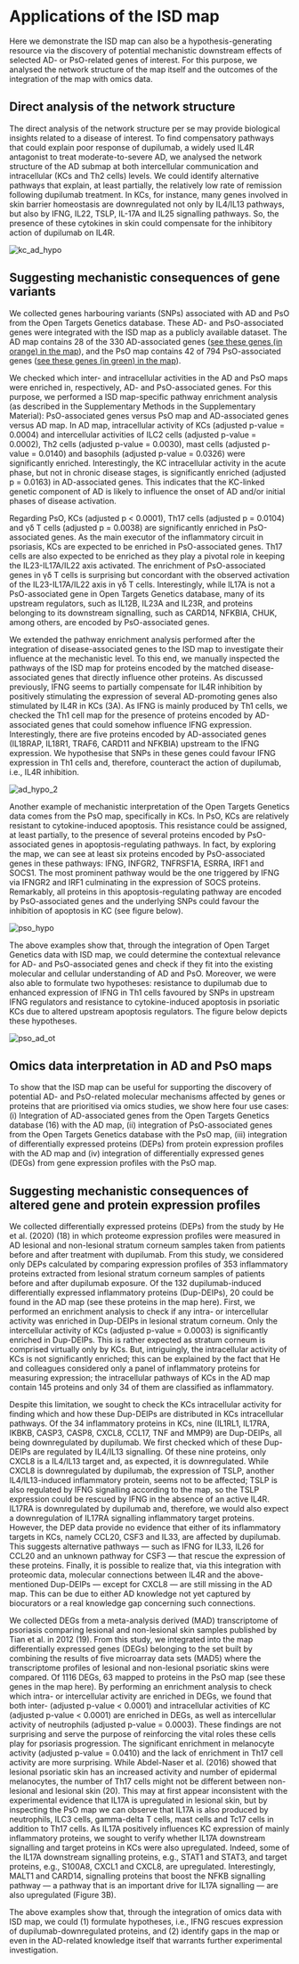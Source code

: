 # Applications of the ISD map

Here we demonstrate the ISD map can also be a hypothesis-generating resource via the discovery of potential mechanistic downstream effects of selected AD- or PsO-related genes of interest. For this purpose, we analysed the network structure of the map itself and the outcomes of the integration of the map with omics data.

## Direct analysis of the network structure
The direct analysis of the network structure per se may provide biological insights related to a disease of interest. To find compensatory pathways that could explain poor response of dupilumab, a widely used IL4R antagonist to treat moderate-to-severe AD, we analysed the network structure of the AD submap at both intercellular communication and intracellular (KCs and Th2 cells) levels.
We could identify alternative pathways that explain, at least partially, the relatively low rate of remission following dupilumab treatment. In KCs, for instance, many genes involved in skin barrier homeostasis are downregulated not only by IL4/IL13 pathways, but also by IFNG, IL22, TSLP, IL-17A and IL25 signalling pathways. So, the presence of these cytokines in skin could compensate for the inhibitory action of dupilumab on IL4R.

![kc_ad_hypo](https://github.com/user-attachments/assets/e3199474-0c0b-4fbd-986c-4d57d517c3f0)


<h2 id="details"></h2>

## Suggesting mechanistic consequences of gene variants
We collected genes harbouring variants (SNPs) associated with AD and PsO from the Open Targets Genetics database. These AD- and PsO-associated genes were integrated with the ISD map as a publicly available dataset. The AD map contains 28 of the 330 AD-associated genes ([see these genes (in orange) in the map](https://imi-biomap.elixir-luxembourg.org/minerva/index.html?id=ADmaps_10-02-25&perfectMatch=false&modelId=384&backgroundId=610&x=2820&y=1623&z=5&overlaysId=1367)), and the PsO map contains 42 of 794 PsO-associated genes ([see these genes (in green) in the map](https://imi-biomap.elixir-luxembourg.org/minerva/index.html?id=PsO_map&perfectMatch=false&modelId=389&backgroundId=612&x=6509&y=1929&z=5.242334845066072&overlaysId=1369)). 

We checked which inter- and intracellular activities in the AD and PsO maps were enriched in, respectively, AD- and PsO-associated genes. For this purpose, we performed a ISD map-specific pathway enrichment analysis (as described in the Supplementary Methods in the Supplementary Material): PsO-associated genes versus PsO map and AD-associated genes versus AD map. In AD map, intracellular activity of KCs (adjusted p-value = 0.0004) and intercellular activities of ILC2 cells (adjusted p-value = 0.0002), Th2 cells (adjusted p-value = 0.0030), mast cells (adjusted p-value = 0.0140) and basophils (adjusted p-value = 0.0326) were significantly enriched. Interestingly, the KC intracellular activity in the acute phase, but not in chronic disease stages, is significantly enriched (adjusted p = 0.0163) in AD-associated genes. This indicates that the KC-linked genetic component of AD is likely to influence the onset of AD and/or initial phases of disease activation. 

Regarding PsO, KCs (adjusted p < 0.0001), Th17 cells (adjusted p = 0.0104) and γδ T cells (adjusted p = 0.0038) are significantly enriched in PsO-associated genes. As the main executor of the inflammatory circuit in psoriasis, KCs are expected to be enriched in PsO-associated genes. Th17 cells are also expected to be enriched as they play a pivotal role in keeping the IL23-IL17A/IL22 axis activated. The enrichment of PsO-associated genes in γδ T cells is surprising but concordant with the observed activation of the IL23-IL17A/IL22 axis in γδ T cells. Interestingly, while IL17A is not a PsO-associated gene in Open Targets Genetics database, many of its upstream regulators, such as IL12B, IL23A and IL23R, and proteins belonging to its downstream signalling, such as CARD14, NFKBIA, CHUK, among others, are encoded by PsO-associated genes.

We extended the pathway enrichment analysis performed after the integration of disease-associated genes to the ISD map to investigate their influence at the mechanistic level. To this end, we manually inspected the pathways of the ISD map for proteins encoded by the matched disease-associated genes that directly influence other proteins. As discussed previously, IFNG seems to partially compensate for IL4R inhibition by positively stimulating the expression of several AD-promoting genes also stimulated by IL4R in KCs (3A). As IFNG is mainly produced by Th1 cells, we checked the Th1 cell map for the presence of proteins encoded by AD-associated genes that could somehow influence IFNG expression. Interestingly, there are five proteins encoded by AD-associated genes (IL18RAP, IL18R1, TRAF6, CARD11 and NFKBIA) upstream to the IFNG expression. We hypothesise that SNPs in these genes could favour IFNG expression in Th1 cells and, therefore, counteract the action of dupilumab, i.e., IL4R inhibition. 



![ad_hypo_2](https://github.com/user-attachments/assets/0a2b962c-ea8a-42b7-85d2-286386ffa8de)


Another example of mechanistic interpretation of the Open Targets Genetics data comes from the PsO map, specifically in KCs. In PsO, KCs are relatively resistant to cytokine-induced apoptosis. This resistance could be assigned, at least partially, to the presence of several proteins encoded by PsO-associated genes in apoptosis-regulating pathways. In fact, by exploring the map, we can see at least six proteins encoded by PsO-associated genes in these pathways: IFNG, INFGR2, TNFRSF1A, ESRRA, IRF1 and SOCS1. The most prominent pathway would be the one triggered by IFNG via IFNGR2 and IRF1 culminating in the expression of SOCS proteins. Remarkably, all proteins in this apoptosis-regulating pathway are encoded by PsO-associated genes and the underlying SNPs could favour the inhibition of apoptosis in KC (see figure below). 


![pso_hypo](https://github.com/user-attachments/assets/2af14268-39b2-4595-8d5c-5cb3496fcf5e)



The above examples show that, through the integration of Open Target Genetics data with ISD map, we could determine the contextual relevance for AD- and PsO-associated genes and check if they fit into the existing molecular and cellular understanding of AD and PsO. Moreover, we were also able to formulate two hypotheses: resistance to dupilumab due to enhanced expression of IFNG in Th1 cells favoured by SNPs in upstream IFNG regulators and resistance to cytokine-induced apoptosis in psoriatic KCs due to altered upstream apoptosis regulators. The figure below depicts these hypotheses.




![pso_ad_ot](https://github.com/user-attachments/assets/1dc9ebf3-dc5b-4d50-a371-c43096fbd8da)




## Omics data interpretation in AD and PsO maps
To show that the ISD map can be useful for supporting the discovery of potential AD- and PsO-related molecular mechanisms affected by genes or proteins that are prioritised via omics studies, we show here four use cases: (i) Integration of AD-associated genes from the Open Targets Genetics database (16) with the AD map, (ii) integration of PsO-associated genes from the Open Targets Genetics database with the PsO map, (iii) integration of differentially expressed proteins (DEPs) from protein expression profiles with the AD map and (iv) integration of differentially expressed genes (DEGs) from gene expression profiles with the PsO map.	



## Suggesting mechanistic consequences of altered gene and protein expression profiles
We collected differentially expressed proteins (DEPs) from the study by He et al. (2020) (18) in which proteome expression profiles were measured in AD lesional and non-lesional stratum corneum samples taken from patients before and after treatment with dupilumab. From this study, we considered only DEPs calculated by comparing expression profiles of 353 inflammatory proteins extracted from lesional stratum corneum samples of patients before and after dupilumab exposure. Of the 132 dupilumab-induced differentially expressed inflammatory proteins (Dup-DEIPs), 20 could be found in the AD map (see these proteins in the map here). First, we performed an enrichment analysis to check if any intra- or intercellular activity was enriched in Dup-DEIPs in lesional stratum corneum. Only the intercellular activity of KCs (adjusted p-value = 0.0003) is significantly enriched in Dup-DEIPs. This is rather expected as stratum corneum is comprised virtually only by KCs. But, intriguingly, the intracellular activity of KCs is not significantly enriched; this can be explained by the fact that He and colleagues considered only a panel of inflammatory proteins for measuring expression; the intracellular pathways of KCs in the AD map contain 145 proteins and only 34 of them are classified as inflammatory. 

Despite this limitation, we sought to check the KCs intracellular activity for finding which and how these Dup-DEIPs are distributed in KCs intracellular pathways. Of the 34 inflammatory proteins in KCs, nine (IL1RL1, IL17RA, IKBKB, CASP3, CASP8, CXCL8, CCL17, TNF and MMP9) are Dup-DEIPs, all being downregulated by dupilumab. We first checked which of these Dup-DEIPs are regulated by IL4/IL13 signalling. Of these nine proteins, only CXCL8 is a IL4/IL13 target and, as expected, it is downregulated. While CXCL8 is downregulated by dupilumab, the expression of TSLP, another IL4/IL13-induced inflammatory protein, seems not to be affected; TSLP is also regulated by IFNG signalling according to the map, so the TSLP expression could be rescued by IFNG in the absence of an active IL4R. IL17RA is downregulated by dupilumab and, therefore, we would also expect a downregulation of IL17RA signalling inflammatory target proteins. However, the DEP data provide no evidence that either of its inflammatory targets in KCs, namely CCL20, CSF3 and IL33, are affected by dupilumab. This suggests alternative pathways — such as IFNG for IL33, IL26 for CCL20 and an unknown pathway for CSF3 — that rescue the expression of these proteins. Finally, it is possible to realize that, via this integration with proteomic data, molecular connections between IL4R and the above-mentioned Dup-DEIPs — except for CXCL8 — are still missing in the AD map. This can be due to either AD knowledge not yet captured by biocurators or a real knowledge gap concerning such connections.

We collected DEGs from a meta-analysis derived (MAD) transcriptome of psoriasis comparing lesional and non-lesional skin samples published by Tian et al. in 2012 (19). From this study, we integrated into the map differentially expressed genes (DEGs) belonging to the set built by combining the results of five microarray data sets (MAD5) where the transcriptome profiles of lesional and non-lesional psoriatic skins were compared. Of 1116 DEGs, 63 mapped to proteins in the PsO map (see these genes in the map here). By performing an enrichment analysis to check which intra- or intercellular activity are enriched in DEGs, we found that both inter- (adjusted p-value < 0.0001) and intracellular activities of KC (adjusted p-value < 0.0001) are enriched in DEGs, as well as intercellular activity of neutrophils (adjusted p-value = 0.0003). These findings are not surprising and serve the purpose of reinforcing the vital roles these cells play for psoriasis progression. The significant enrichment in melanocyte activity (adjusted p-value = 0.0410) and the lack of enrichment in Th17 cell activity are more surprising. While Abdel-Naser et al. (2016) showed that lesional psoriatic skin has an increased activity and number of epidermal melanocytes, the number of Th17 cells might not be different between non-lesional and lesional skin (20). This may at first appear inconsistent with the experimental evidence that IL17A is upregulated in lesional skin, but by inspecting the PsO map we can observe that IL17A is also produced by neutrophils, ILC3 cells, gamma-delta T cells, mast cells and Tc17 cells in addition to Th17 cells. As IL17A positively influences KC expression of mainly inflammatory proteins, we sought to verify whether IL17A downstream signalling and target proteins in KCs were also upregulated. Indeed, some of the IL17A downstream signalling proteins, e.g., STAT1 and STAT3, and target proteins, e.g., S100A8, CXCL1 and CXCL8, are upregulated. Interestingly, MALT1 and CARD14, signalling proteins that boost the NFKB signalling pathway — a pathway that is an important drive for IL17A signalling — are also upregulated (Figure 3B).

The above examples show that, through the integration of omics data with ISD map, we could (1) formulate hypotheses, i.e., IFNG rescues expression of dupilumab-downregulated proteins, and (2) identify gaps in the map or even in the AD-related knowledge itself that warrants further experimental investigation.
